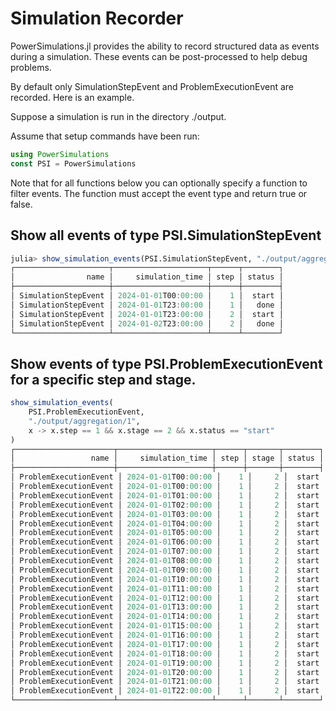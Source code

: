 # Simulation Recorder

PowerSimulations.jl provides the ability to record structured data as events
during a simulation. These events can be post-processed to help debug problems.

By default only SimulationStepEvent and ProblemExecutionEvent are recorded.  Here is an example.

Suppose a simulation is run in the directory ./output.

Assume that setup commands have been run:

```julia
using PowerSimulations
const PSI = PowerSimulations
```

Note that for all functions below you can optionally specify a function to filter events.
The function must accept the event type and return true or false.

## Show all events of type PSI.SimulationStepEvent

```julia
julia> show_simulation_events(PSI.SimulationStepEvent, "./output/aggregation/1")
┌─────────────────────┬─────────────────────┬──────┬────────┐
│                name │     simulation_time │ step │ status │
├─────────────────────┼─────────────────────┼──────┼────────┤
│ SimulationStepEvent │ 2024-01-01T00:00:00 │    1 │  start │
│ SimulationStepEvent │ 2024-01-01T23:00:00 │    1 │   done │
│ SimulationStepEvent │ 2024-01-01T23:00:00 │    2 │  start │
│ SimulationStepEvent │ 2024-01-02T23:00:00 │    2 │   done │
└─────────────────────┴─────────────────────┴──────┴────────┘
```

## Show events of type PSI.ProblemExecutionEvent for a specific step and stage.

```julia
show_simulation_events(
    PSI.ProblemExecutionEvent,
    "./output/aggregation/1",
    x -> x.step == 1 && x.stage == 2 && x.status == "start"
)
┌──────────────────────┬─────────────────────┬──────┬───────┬────────┐
│                 name │     simulation_time │ step │ stage │ status │
├──────────────────────┼─────────────────────┼──────┼───────┼────────┤
│ ProblemExecutionEvent │ 2024-01-01T00:00:00 │    1 │     2 │  start │
│ ProblemExecutionEvent │ 2024-01-01T00:00:00 │    1 │     2 │  start │
│ ProblemExecutionEvent │ 2024-01-01T01:00:00 │    1 │     2 │  start │
│ ProblemExecutionEvent │ 2024-01-01T02:00:00 │    1 │     2 │  start │
│ ProblemExecutionEvent │ 2024-01-01T03:00:00 │    1 │     2 │  start │
│ ProblemExecutionEvent │ 2024-01-01T04:00:00 │    1 │     2 │  start │
│ ProblemExecutionEvent │ 2024-01-01T05:00:00 │    1 │     2 │  start │
│ ProblemExecutionEvent │ 2024-01-01T06:00:00 │    1 │     2 │  start │
│ ProblemExecutionEvent │ 2024-01-01T07:00:00 │    1 │     2 │  start │
│ ProblemExecutionEvent │ 2024-01-01T08:00:00 │    1 │     2 │  start │
│ ProblemExecutionEvent │ 2024-01-01T09:00:00 │    1 │     2 │  start │
│ ProblemExecutionEvent │ 2024-01-01T10:00:00 │    1 │     2 │  start │
│ ProblemExecutionEvent │ 2024-01-01T11:00:00 │    1 │     2 │  start │
│ ProblemExecutionEvent │ 2024-01-01T12:00:00 │    1 │     2 │  start │
│ ProblemExecutionEvent │ 2024-01-01T13:00:00 │    1 │     2 │  start │
│ ProblemExecutionEvent │ 2024-01-01T14:00:00 │    1 │     2 │  start │
│ ProblemExecutionEvent │ 2024-01-01T15:00:00 │    1 │     2 │  start │
│ ProblemExecutionEvent │ 2024-01-01T16:00:00 │    1 │     2 │  start │
│ ProblemExecutionEvent │ 2024-01-01T17:00:00 │    1 │     2 │  start │
│ ProblemExecutionEvent │ 2024-01-01T18:00:00 │    1 │     2 │  start │
│ ProblemExecutionEvent │ 2024-01-01T19:00:00 │    1 │     2 │  start │
│ ProblemExecutionEvent │ 2024-01-01T20:00:00 │    1 │     2 │  start │
│ ProblemExecutionEvent │ 2024-01-01T21:00:00 │    1 │     2 │  start │
│ ProblemExecutionEvent │ 2024-01-01T22:00:00 │    1 │     2 │  start │
└──────────────────────┴─────────────────────┴──────┴───────┴────────┘
```
